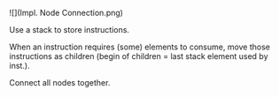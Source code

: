 ![](Impl. Node Connection.png)

Use a stack to store instructions.

  When an instruction requires (some) elements to consume, move those
instructions as children (begin of children = last stack element used by inst.).

  Connect all nodes together.
